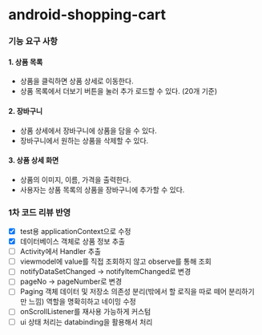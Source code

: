 # android-shopping-cart

### 기능 요구 사항

#### 1. 상품 목록
+ 상품을 클릭하면 상품 상세로 이동한다.
+ 상품 목록에서 더보기 버튼을 눌러 추가 로드할 수 있다. (20개 기준)

#### 2. 장바구니
+ 상품 상세에서 장바구니에 상품을 담을 수 있다.
+ 장바구니에서 원하는 상품을 삭제할 수 있다.

#### 3. 상품 상세 화면
+ 상품의 이미지, 이름, 가격을 출력한다.
+ 사용자는 상품 목록의 상품을 장바구니에 추가할 수 있다.

### 1차 코드 리뷰 반영

- [x] test용 applicationContext으로 수정
- [x] 데이터베이스 객체로 상품 정보 추출
- [ ] Activity에서 Handler 추출
- [ ] viewmodel에 value를 직접 조회하지 않고 observe를 통해 조회
- [ ] notifyDataSetChanged -> notifyItemChanged로 변경
- [ ] pageNo -> pageNumber로 변경
- [ ] Paging 객체 데이터 및 저장소 의존성 분리(밖에서 할 로직을 따로 떼어 분리하기만 느낌) 역할을 명확히하고 네이밍 수정
- [ ] onScrollListener를 재사용 가능하게 커스텀
- [ ] ui 상태 처리는 databinding을 활용해서 처리